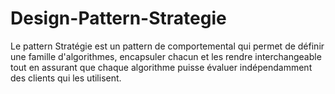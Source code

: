 # Design-Pattern-Strategie
Le pattern Stratégie est un pattern de comportemental qui permet de définir une famille d'algorithmes, 
encapsuler chacun et les rendre interchangeable tout en assurant que chaque algorithme puisse évaluer
indépendamment des clients qui les utilisent.


